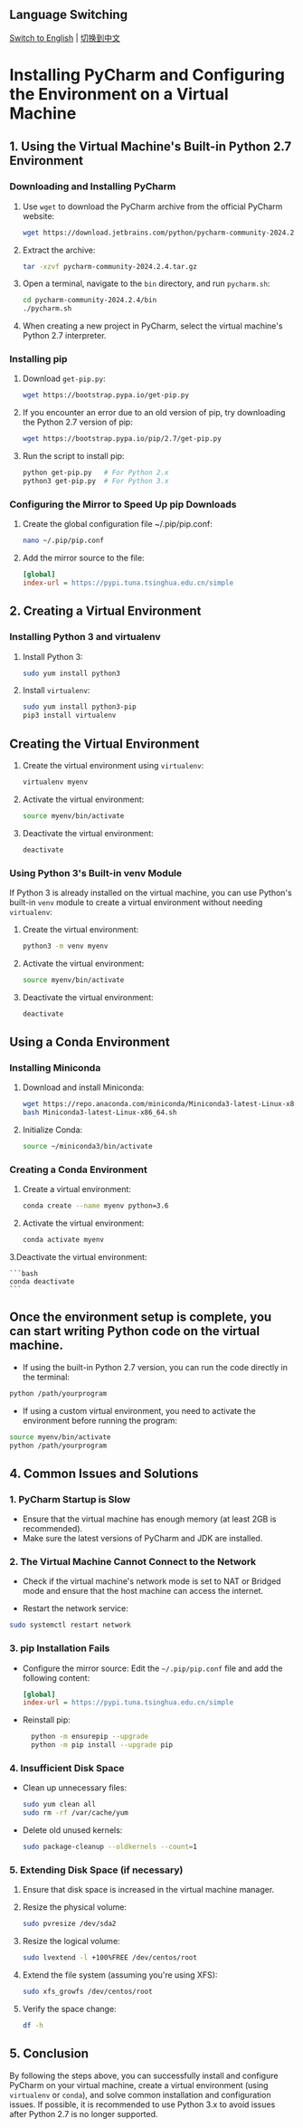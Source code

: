 ## Language Switching

[Switch to English](https://github.com/Mao-maocoder/VMware-install-manual/blob/main/manual_en.md) | [切换到中文](https://github.com/Mao-maocoder/VMware-install-manual/blob/main/manual.md)

# Installing PyCharm and Configuring the Environment on a Virtual Machine

## 1. Using the Virtual Machine's Built-in Python 2.7 Environment

### Downloading and Installing PyCharm

1. Use `wget` to download the PyCharm archive from the official PyCharm website:

   ```bash
   wget https://download.jetbrains.com/python/pycharm-community-2024.2.4.tar.gz
   ```

2. Extract the archive:

   ```bash
   tar -xzvf pycharm-community-2024.2.4.tar.gz
   ```

3. Open a terminal, navigate to the `bin` directory, and run `pycharm.sh`:

   ```bash
   cd pycharm-community-2024.2.4/bin
   ./pycharm.sh
   ```

4. When creating a new project in PyCharm, select the virtual machine's Python 2.7 interpreter.

### Installing pip

1. Download `get-pip.py`:

   ```bash
   wget https://bootstrap.pypa.io/get-pip.py
   ```

2. If you encounter an error due to an old version of pip, try downloading the Python 2.7 version of pip:

   ```bash
   wget https://bootstrap.pypa.io/pip/2.7/get-pip.py
   ```

3. Run the script to install pip:

   ```bash
   python get-pip.py   # For Python 2.x
   python3 get-pip.py  # For Python 3.x
   ```

### Configuring the Mirror to Speed Up pip Downloads

1. Create the global configuration file ~/.pip/pip.conf:

   ```bash
   nano ~/.pip/pip.conf
   ```

2. Add the mirror source to the file:
   ```ini
   [global]
   index-url = https://pypi.tuna.tsinghua.edu.cn/simple
   ```

## 2. Creating a Virtual Environment

### Installing Python 3 and virtualenv

1. Install Python 3:

   ```bash
   sudo yum install python3
   ```

2. Install `virtualenv`:

   ```bash
   sudo yum install python3-pip
   pip3 install virtualenv
   ```

## Creating the Virtual Environment

1. Create the virtual environment using `virtualenv`:

   ```bash
   virtualenv myenv
   ```

2. Activate the virtual environment:

   ```bash
   source myenv/bin/activate
   ```

3. Deactivate the virtual environment:

   ```bash
   deactivate
   ```

### Using Python 3's Built-in venv Module

If Python 3 is already installed on the virtual machine, you can use Python's built-in `venv` module to create a virtual environment without needing `virtualenv`:

1. Create the virtual environment:

   ```bash
   python3 -m venv myenv
   ```

2. Activate the virtual environment:

   ```bash
   source myenv/bin/activate
   ```

3. Deactivate the virtual environment:

   ```bash
   deactivate
   ```

## Using a Conda Environment

### Installing Miniconda

1. Download and install Miniconda:

   ```bash
   wget https://repo.anaconda.com/miniconda/Miniconda3-latest-Linux-x86_64.sh
   bash Miniconda3-latest-Linux-x86_64.sh
   ```

2. Initialize Conda:

   ```bash
   source ~/miniconda3/bin/activate
   ```

### Creating a Conda Environment

1. Create a virtual environment:

   ```bash
   conda create --name myenv python=3.6
   ```

2. Activate the virtual environment:

   ```bash
   conda activate myenv
   ```

3.Deactivate the virtual environment:

    ```bash
    conda deactivate
    ```

## Once the environment setup is complete, you can start writing Python code on the virtual machine.

- If using the built-in Python 2.7 version, you can run the code directly in the terminal:

```bash
python /path/yourprogram
```

- If using a custom virtual environment, you need to activate the environment before running the program:

```bash
source myenv/bin/activate
python /path/yourprogram
```

## 4. Common Issues and Solutions

### 1. PyCharm Startup is Slow

- Ensure that the virtual machine has enough memory (at least 2GB is recommended).
- Make sure the latest versions of PyCharm and JDK are installed.

### 2. The Virtual Machine Cannot Connect to the Network

- Check if the virtual machine's network mode is set to NAT or Bridged mode and ensure that the host machine can access the internet.

- Restart the network service:

```bash
sudo systemctl restart network
```

### 3. pip Installation Fails

- Configure the mirror source:
  Edit the `~/.pip/pip.conf` file and add the following content:

  ```ini
  [global]
  index-url = https://pypi.tuna.tsinghua.edu.cn/simple
  ```

- Reinstall pip:
  ```bash
    python -m ensurepip --upgrade
    python -m pip install --upgrade pip
  ```

### 4. Insufficient Disk Space

- Clean up unnecessary files:

  ```bash
  sudo yum clean all
  sudo rm -rf /var/cache/yum
  ```

- Delete old unused kernels:

  ```bash
  sudo package-cleanup --oldkernels --count=1
  ```

### 5. Extending Disk Space (if necessary)

1. Ensure that disk space is increased in the virtual machine manager.

2. Resize the physical volume:

   ```bash
   sudo pvresize /dev/sda2
   ```

3. Resize the logical volume:

   ```bash
   sudo lvextend -l +100%FREE /dev/centos/root
   ```

4. Extend the file system (assuming you're using XFS):

   ```bash
   sudo xfs_growfs /dev/centos/root
   ```

5. Verify the space change:
   ```bash
   df -h
   ```

## 5. Conclusion

By following the steps above, you can successfully install and configure PyCharm on your virtual machine, create a virtual environment (using `virtualenv` or `conda`), and solve common installation and configuration issues. If possible, it is recommended to use Python 3.x to avoid issues after Python 2.7 is no longer supported.
